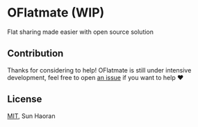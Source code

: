 # OFlatmate (WIP)

Flat sharing made easier with open source solution

## Contribution

Thanks for considering to help! OFlatmate is still under intensive development, feel free to open [an issue](https://github.com/ludanxer/oflatmate/issues/new) if you want to help :heart:

## License

[MIT](./LICENSE), Sun Haoran
